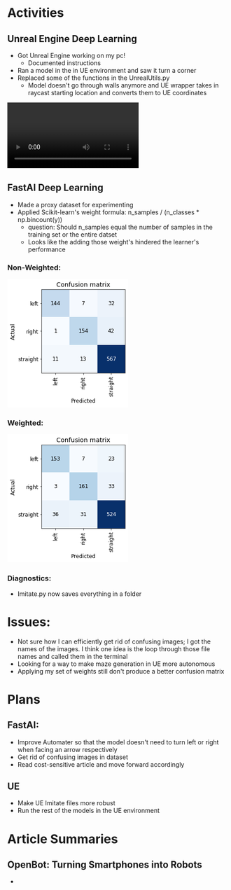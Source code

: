 # Activities

## Unreal Engine Deep Learning

- Got Unreal Engine working on my pc!
    - Documented instructions
- Ran a model in the in UE environment and saw it turn a corner
- Replaced some of the functions in the UnrealUtils.py
    - Model doesn't go through walls anymore and UE wrapper takes in
    raycast starting location and converts them to UE coordinates

![](oliver_model_13-06-2021_22-10.mov)

## FastAI Deep Learning

- Made a proxy dataset for experimenting
- Applied Scikit-learn's weight formula: n_samples / (n_classes * np.bincount(y)) 
    - question: Should n_samples equal the number of samples in the training set or the entire datset 
    - Looks like the adding those weight's hindered the learner's performance

### Non-Weighted: 

![](non-weighted.png)

### Weighted: 

![](weighted.png)

### Diagnostics: 

- Imitate.py now saves everything in a folder

# Issues:

- Not sure how I can efficiently get rid of confusing images; I got the names of the images. I think one idea is the loop through those file names and called them in the terminal 
- Looking for a way to make maze generation in UE more autonomous 
- Applying my set of weights still don't produce a better confusion matrix

# Plans

## FastAI: 
- Improve Automater so that the model doesn't need to turn left or right when facing an arrow respectively 
- Get rid of confusing images in dataset
- Read cost-sensitive article and move forward accordingly

## UE
- Make UE Imitate files more robust
- Run the rest of the models in the UE environment

# Article Summaries

## OpenBot: Turning Smartphones into Robots

- 